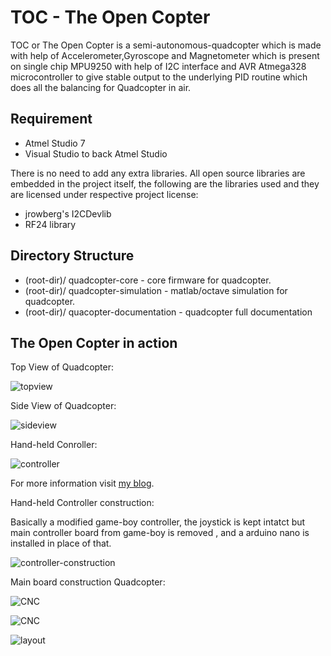 # TOC - The Open Copter #

 TOC or The Open Copter is a semi-autonomous-quadcopter which is made with help of Accelerometer,Gyroscope and Magnetometer which is present on single chip MPU9250 with help of I2C interface and AVR Atmega328 microcontroller to give stable output to the underlying PID routine which does all the balancing for Quadcopter in air. 

 ## Requirement ##

* Atmel Studio 7
*  Visual Studio to back Atmel Studio

There is no need to add any extra libraries. All open source libraries are embedded in the project itself, the following are the libraries used and they are licensed under respective project license:

* jrowberg's I2CDevlib
* RF24 library

## Directory Structure ##

* (root-dir)/ quadcopter-core - core firmware for quadcopter.
* (root-dir)/ quadcopter-simulation - matlab/octave simulation for quadcopter.
* (root-dir)/ quacopter-documentation - quadcopter full documentation

## The Open Copter in action ##

Top View of Quadcopter:

![topview](/images/IMG_0174.jpg)

Side View of Quadcopter:

![sideview](/images/IMG_0292.jpg)

Hand-held Conroller:

![controller](/images/IMG_0178.jpg)

For more information visit [my blog](https://cryptecx.xyz).

Hand-held Controller construction:

Basically a modified game-boy controller, the joystick is kept intatct but main controller board from game-boy is removed , and a arduino nano is  installed in place of that.

![controller-construction](/images/IMG_0182.jpg)

Main board construction Quadcopter:

![CNC](/images/IMG_0181.jpg)


![CNC](/images/IMG_0179.jpg)


![layout](/images/IMG_0180.jpg)
